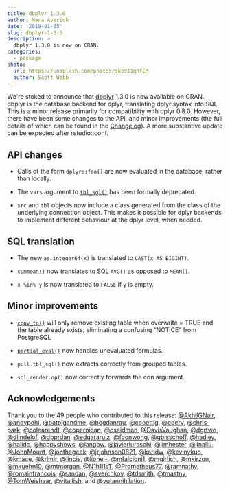 ```yaml
---
title: dbplyr 1.3.0
author: Mara Averick
date: '2019-01-05'
slug: dbplyr-1-3-0
description: > 
  dbplyr 1.3.0 is now on CRAN.
categories:
  - package
photo:
  url: https://unsplash.com/photos/sk59I1qRfEM
  author: Scott Webb
---
```


We're stoked to announce that [dbplyr](https://dbplyr.tidyverse.org) 1.3.0 is now available on CRAN. dbplyr is the database backend for dplyr, translating dplyr syntax into SQL. This is a minor release primarily for compatibility with dplyr 0.8.0. However, there have been some changes to the API, and minor improvements (the full details of which can be found in the [Changelog](https://dbplyr.tidyverse.org/news/index.html)). A more substantive update can be expected after rstudio::conf.

## API changes

* Calls of the form `dplyr::foo()` are now evaluated in the database, rather than locally.

* The `vars` argument to [`tbl_sql()`](https://dbplyr.tidyverse.org/reference/tbl_sql.html) has been formally deprecated.

* `src` and `tbl` objects now include a class generated from the class of the underlying connection object. This makes it possible for dplyr backends to implement different behaviour at the dplyr level, when needed.

## SQL translation

* The new `as.integer64(x)` is translated to `CAST(x AS BIGINT)`. 

* [`cummean()`](https://dplyr.tidyverse.org/reference/cumall.html) now translates to SQL `AVG()` as opposed to `MEAN()`.

* `x %in% y` is now translated to `FALSE` if `y` is empty.

## Minor improvements

* [`copy_to()`](https://dplyr.tidyverse.org/reference/copy_to.html) will only remove existing table when overwrite = TRUE and the table already exists, eliminating a confusing “NOTICE” from PostgreSQL 

* [`partial_eval()`](https://dbplyr.tidyverse.org/reference/partial_eval.html) now handles unevaluated formulas. 

* `pull.tbl_sql()` now extracts correctly from grouped tables.

* `sql_render.op()` now correctly forwards the con argument.

## Acknowledgements

Thank you to the 49 people who contributed to this release: [&#x0040;AkhilGNair](https://github.com/AkhilGNair), [&#x0040;andypohl](https://github.com/andypohl), [&#x0040;batpigandme](https://github.com/batpigandme), [&#x0040;bogdanrau](https://github.com/bogdanrau), [&#x0040;cboettig](https://github.com/cboettig), [&#x0040;cderv](https://github.com/cderv), [&#x0040;chris-park](https://github.com/chris-park), [&#x0040;colearendt](https://github.com/colearendt), [&#x0040;copernican](https://github.com/copernican), [&#x0040;cseidman](https://github.com/cseidman), [&#x0040;DavisVaughan](https://github.com/DavisVaughan), [&#x0040;dgrtwo](https://github.com/dgrtwo), [&#x0040;dlindelof](https://github.com/dlindelof), [&#x0040;dpprdan](https://github.com/dpprdan), [&#x0040;edgararuiz](https://github.com/edgararuiz), [&#x0040;foonwong](https://github.com/foonwong), [&#x0040;gbisschoff](https://github.com/gbisschoff), [&#x0040;hadley](https://github.com/hadley), [&#x0040;halldc](https://github.com/halldc), [&#x0040;happyshows](https://github.com/happyshows), [&#x0040;iangow](https://github.com/iangow), [&#x0040;javierluraschi](https://github.com/javierluraschi), [&#x0040;jimhester](https://github.com/jimhester), [&#x0040;jinaliu](https://github.com/jinaliu), [&#x0040;JohnMount](https://github.com/JohnMount), [&#x0040;jonthegeek](https://github.com/jonthegeek), [&#x0040;jrjohnson0821](https://github.com/jrjohnson0821), [&#x0040;karldw](https://github.com/karldw), [&#x0040;kevinykuo](https://github.com/kevinykuo), [&#x0040;kmace](https://github.com/kmace), [&#x0040;krlmlr](https://github.com/krlmlr), [&#x0040;lincis](https://github.com/lincis), [&#x0040;lionel-](https://github.com/lionel-), [&#x0040;mfalcioni1](https://github.com/mfalcioni1), [&#x0040;mgirlich](https://github.com/mgirlich), [&#x0040;mkirzon](https://github.com/mkirzon), [&#x0040;mkuehn10](https://github.com/mkuehn10), [&#x0040;mtmorgan](https://github.com/mtmorgan), [&#x0040;N1h1l1sT](https://github.com/N1h1l1sT), [&#x0040;Prometheus77](https://github.com/Prometheus77), [&#x0040;ramnathv](https://github.com/ramnathv), [&#x0040;romainfrancois](https://github.com/romainfrancois), [&#x0040;sandan](https://github.com/sandan), [&#x0040;sverchkov](https://github.com/sverchkov), [&#x0040;tdsmith](https://github.com/tdsmith), [&#x0040;tmastny](https://github.com/tmastny), [&#x0040;TomWeishaar](https://github.com/TomWeishaar), [&#x0040;vitallish](https://github.com/vitallish), and [&#x0040;yutannihilation](https://github.com/yutannihilation).
